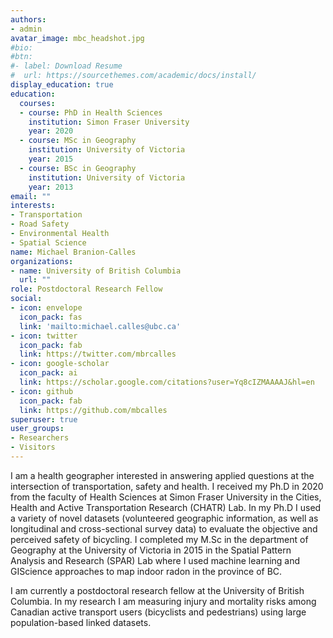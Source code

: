 ```yaml
---
authors:
- admin
avatar_image: mbc_headshot.jpg
#bio:
#btn:
#- label: Download Resume
#  url: https://sourcethemes.com/academic/docs/install/
display_education: true
education:
  courses:
  - course: PhD in Health Sciences
    institution: Simon Fraser University
    year: 2020
  - course: MSc in Geography
    institution: University of Victoria
    year: 2015
  - course: BSc in Geography
    institution: University of Victoria
    year: 2013
email: ""
interests:
- Transportation
- Road Safety
- Environmental Health
- Spatial Science
name: Michael Branion-Calles
organizations:
- name: University of British Columbia
  url: ""
role: Postdoctoral Research Fellow
social:
- icon: envelope
  icon_pack: fas
  link: 'mailto:michael.calles@ubc.ca'
- icon: twitter
  icon_pack: fab
  link: https://twitter.com/mbrcalles
- icon: google-scholar
  icon_pack: ai
  link: https://scholar.google.com/citations?user=Yq8cIZMAAAAJ&hl=en
- icon: github
  icon_pack: fab
  link: https://github.com/mbcalles
superuser: true
user_groups:
- Researchers
- Visitors
---
```


I am a health geographer interested in answering applied questions at the intersection of transportation, safety and health. I received my Ph.D in 2020 from the faculty of Health Sciences at Simon Fraser University in the Cities, Health and Active Transportation Research (CHATR) Lab. In my Ph.D I used a variety of novel datasets (volunteered geographic information, as well as longitudinal and cross-sectional survey data) to evaluate the objective and perceived safety of bicycling. I completed my M.Sc in the department of Geography at the University of Victoria in 2015 in the Spatial Pattern Analysis and Research (SPAR) Lab where I used machine learning and GIScience approaches to map indoor radon in the province of BC.

I am currently a postdoctoral research fellow at the University of British Columbia. In my research I am measuring injury and mortality risks among Canadian active transport users (bicyclists and pedestrians) using large population-based linked datasets.
